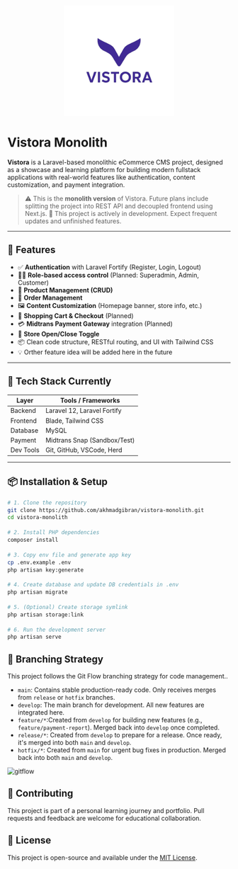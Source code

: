 <p align="center"><a href="https://github.com/akhmadgibran/vistora-monolith/" target="_blank"><img src="/public/images/logo/vistora_logo_no_bg.png" width="250" alt="Vistora Logo"></a></p>

# Vistora Monolith

**Vistora** is a Laravel-based monolithic eCommerce CMS project, designed as a showcase and learning platform for building modern fullstack applications with real-world features like authentication, content customization, and payment integration.

> ⚠️ This is the **monolith version** of Vistora. Future plans include splitting the project into REST API and decoupled frontend using Next.js.
> 🚧 This project is actively in development. Expect frequent updates and unfinished features.


---

## 🚀 Features

- ✅ **Authentication** with Laravel Fortify (Register, Login, Logout)
- 🧑‍💼 **Role-based access control** (Planned: Superadmin, Admin, Customer)
- 🧾 **Product Management (CRUD)**
- 🚚 **Order Management**
- 🖼️ **Content Customization** (Homepage banner, store info, etc.)
- 🛒 **Shopping Cart & Checkout** (Planned)
- 💳 **Midtrans Payment Gateway** integration (Planned)
- 📴 **Store Open/Close Toggle**
- 📦 Clean code structure, RESTful routing, and UI with Tailwind CSS
- 💡 Orther feature idea will be added here in the future

---

## 🧱 Tech Stack Currently

| Layer     | Tools / Frameworks            |
|-----------|-------------------------------|
| Backend   | Laravel 12, Laravel Fortify   |
| Frontend  | Blade, Tailwind CSS           |
| Database  | MySQL                         |
| Payment   | Midtrans Snap (Sandbox/Test)  |
| Dev Tools | Git, GitHub, VSCode, Herd     |

---

## 📦 Installation & Setup

```bash
# 1. Clone the repository
git clone https://github.com/akhmadgibran/vistora-monolith.git
cd vistora-monolith

# 2. Install PHP dependencies
composer install

# 3. Copy env file and generate app key
cp .env.example .env
php artisan key:generate

# 4. Create database and update DB credentials in .env
php artisan migrate

# 5. (Optional) Create storage symlink
php artisan storage:link

# 6. Run the development server
php artisan serve
```

## 🌿 Branching Strategy
This project follows the Git Flow branching strategy for code management..

* `main`: Contains stable production-ready code. Only receives merges from `release` or `hotfix` branches.
* `develop`: The main branch for development. All new features are integrated here.
* `feature/*`:Created from `develop` for building new features (e.g., `feature/payment-report`). Merged back into `develop` once completed.
* `release/*`: Created from `develop` to prepare for a release. Once ready, it's merged into both `main` and `develop`.
* `hotfix/*`: Created from `main` for urgent bug fixes in production. Merged back into both `main` and `develop`.


![gitflow](https://github.com/user-attachments/assets/9ac5bea1-79af-4ad5-9d15-b9f316ed5fc6)



## 🤝 Contributing
This project is part of a personal learning journey and portfolio.
Pull requests and feedback are welcome for educational collaboration.

## 📄 License
This project is open-source and available under the [MIT License](LICENSE).


